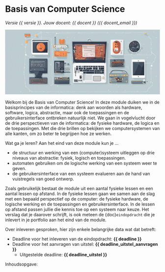 # Basis van Computer Science

<!-- Deze regel niet wijzigen! -->
*Versie {{ versie }}. Jouw docent: {{ docent }} ({{ docent_email }})*

![Een ietwat abstracte afbeelding van apparaten en elektronische circuits.](assets/banner.png)

Welkom bij de Basis van Computer Science! In deze module duiken we in de basisprincipes van de informatica: denk aan woorden als hardware, software, logica, abstractie, maar ook de toepassingen en de gebruikersinterface ontbreken natuurlijk niet. We gaan in vogelvlucht door de drie perspectieven van de informatica: de fysieke hardware, de logica en de toepassingen. Met die drie brillen op bekijken we computersystemen van alle kanten, om zo beter te begrijpen hoe ze werken.

Wat ga je leren? Aan het eind van deze module kun je ...

- de structuur en werking van een (computer)systeem uitleggen op drie niveaus van abstractie: fysiek, logisch en toepassingen.
- automaten gebruiken om de logische werking van een systeem weer te geven.
- de gebruikersinterface van een systeem evalueren aan de hand van vuistregels van goed ontwerp.

Zoals gebruikelijk bestaat de module uit een aantal fysieke lessen en een aantal lessen op afstand. In de fysieke lessen gaan we samen aan de slag met een bepaald perspectief op de computer: de fysieke hardware, de logische werking en de toepassingen en gebruikersinterface. In de lessen op afstand passen jullie die kennis toe op een systeem naar keuze. Het verslag dat je daarover schrijft, is ook meteen de {doc}`eindopdracht` die je inlevert in je portfolio aan het eind van de module.

Over inleveren gesproken, hier zijn enkele belangrijke data wat dat betreft:

- Deadline voor het inleveren van de eindopdracht: **{{ deadline }}**
- Deadline voor het aanvragen van uitstel: **{{ deadline_uitstel_aanvragen }}**
  - Uitgestelde deadline: **{{ deadline_uitstel }}**

Inhoudsopgave:

```{tableofcontents}
```
